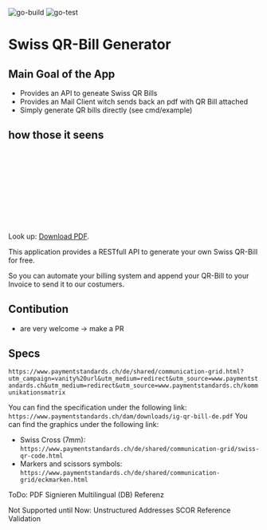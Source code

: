 ![go-build](https://github.com/ChrIgiSta/swiss-qr-bill/actions/workflows/testing.yml/badge.svg) ![go-test](https://github.com/ChrIgiSta/swiss-qr-bill/actions/workflows/testing.yml/badge.svg)

# Swiss QR-Bill Generator
## Main Goal of the App
 - Provides an API to geneate Swiss QR Bills
 - Provides an Mail Client witch sends back an pdf with QR Bill attached
 - Simply generate QR bills directly (see cmd/example)

## how those it seens
<object data="https://github.com/ChrIgiSta/swiss-qr-bill/blob/main/out/example-bill-from-pdf.pdf" type="application/pdf" width="700px" height="700px">
    <embed src="https://github.com/ChrIgiSta/swiss-qr-bill/blob/main/out/example-bill-from-pdf.pdf">
        <p>Look up: <a href="https://github.com/ChrIgiSta/swiss-qr-bill/blob/main/out/example-bill-from-pdf.pdf">Download PDF</a>.</p>
    </embed>
</object>


This application provides a RESTfull API to generate your own Swiss QR-Bill for free.

So you can automate your billing system and append your QR-Bill to your Invoice to send it to our costumers.

## Contibution
 - are very welcome -> make a PR

## Specs
`https://www.paymentstandards.ch/de/shared/communication-grid.html?utm_campaign=vanity%20url&utm_medium=redirect&utm_source=www.paymentstandards.ch&utm_medium=redirect&utm_source=www.paymentstandards.ch/kommunikationsmatrix`

You can find the specification under the following link:
`https://www.paymentstandards.ch/dam/downloads/ig-qr-bill-de.pdf`
You can find the graphics under the following link:
- Swiss Cross (7mm): `https://www.paymentstandards.ch/de/shared/communication-grid/swiss-qr-code.html`
- Markers and scissors symbols: `https://www.paymentstandards.ch/de/shared/communication-grid/eckmarken.html`


ToDo: PDF Signieren
      Multilingual (DB)
      Referenz

Not Supported until Now:
      Unstructured Addresses
      SCOR Reference Validation